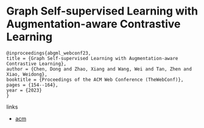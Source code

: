 # Graph Self-supervised Learning with Augmentation-aware Contrastive Learning

```
@inproceedings{abgml_webconf23,
title = {Graph Self-supervised Learning with Augmentation-aware Contrastive Learning},
author = {Chen, Dong and Zhao, Xiang and Wang, Wei and Tan, Zhen and Xiao, Weidong},
booktitle = {Proceedings of the ACM Web Conference (TheWebConf)},
pages = {154--164},
year = {2023}
}
```

links
- [acm](https://dl.acm.org/doi/10.1145/3543507.3583246)
